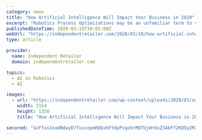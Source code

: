 ```yaml
---
category: news
title: "How Artificial Intelligence Will Impact Your Business in 2020"
excerpt: "Robotics Process Optimizations may be an unfamiliar term to some ... transcending issues that threaten to hold them back and overcoming difficulties in today’s complex business landscape. Artificial intelligence is becoming more widely used every day, and that will only increase moving forward. IDC predicts that by 2025, 75 percent of ..."
publishedDateTime: 2020-03-19T10:02:00Z
webUrl: "https://independentretailer.com/2020/03/19/how-artificial-intelligence-will-impact-your-business-in-2020/"
type: article

provider:
  name: Independent Retailer
  domain: independentretailer.com

topics:
  - AI in Robotics
  - AI

images:
  - url: "https://independentretailer.com/wp-content/uploads/2020/03/artificial-intelligence-300x188.png"
    width: 2154
    height: 1350
    title: "How Artificial Intelligence Will Impact Your Business in 2020"

secured: "GvFfas1nadNdwyD7fuscepmHDbxhFt6pPxgo5rMOTUjW+8xZSAkFf2KOOy2M32aHjwwVt9AGBGcs3EXzi6OLmdLnjNCuezHbJzHYN9IXxnQNw8IQuOPBeRYcJJrMZo8SXoSff22qGk3x+yVnswNO1QcugAXTnTH+bTxS/mvc4kimfA2a3aRXyF25gJSMfUWFGU5mBgSYcZeg9CmXY6fPfm9ITpMD6hAQ8OK+qUsLhySf2DxEN+ibwvaL9Qu6OsaCBllQL6RKQRgWXyYExdkRv2WXCRi40t+uhMz++oSdGWRtQeg9n8j3VpNlu5J6UuHC;2Ieyk9leug43ofeAJ1WACQ=="
---
```


